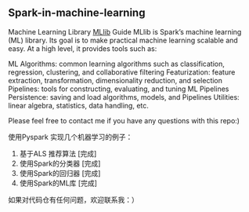 


## Spark-in-machine-learning

Machine Learning Library [MLlib](https://spark.apache.org/docs/latest/ml-guide.html) Guide
MLlib is Spark’s machine learning (ML) library. Its goal is to make practical machine learning scalable and easy. At a high level, it provides tools such as:

ML Algorithms: common learning algorithms such as classification, regression, clustering, and collaborative filtering
Featurization: feature extraction, transformation, dimensionality reduction, and selection
Pipelines: tools for constructing, evaluating, and tuning ML Pipelines
Persistence: saving and load algorithms, models, and Pipelines
Utilities: linear algebra, statistics, data handling, etc.

Please feel free to contact me if you have any questions with this repo:)

使用Pyspark 实现几个机器学习的例子：
1. 基于ALS 推荐算法 [完成]
2. 使用Spark的分类器 [完成]
3. 使用Spark的回归器  [完成]
4. 使用Spark的ML库 [完成]

如果对代码仓有任何问题，欢迎联系我：）




